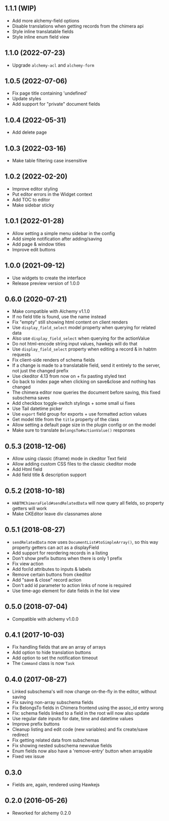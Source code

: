 ## 1.1.1 (WIP)

* Add more alchemy-field options
* Disable translations when getting records from the chimera api
* Style inline translatable fields
* Style inline enum field view

## 1.1.0 (2022-07-23)

* Upgrade `alchemy-acl` and `alchemy-form`

## 1.0.5 (2022-07-06)

* Fix page title containing 'undefined'
* Update styles
* Add support for "private" document fields

## 1.0.4 (2022-05-31)

* Add delete page

## 1.0.3 (2022-03-16)

* Make table filtering case insensitive

## 1.0.2 (2022-02-20)

* Improve editor styling
* Put editor errors in the Widget context
* Add TOC to editor
* Make sidebar sticky

## 1.0.1 (2022-01-28)

* Allow setting a simple menu sidebar in the config
* Add simple notification after adding/saving
* Add page & window titles
* Improve edit buttons

## 1.0.0 (2021-09-12)

* Use widgets to create the interface
* Release preview version of 1.0.0

## 0.6.0 (2020-07-21)

* Make compatible with Alchemy v1.1.0
* If no field title is found, use the name instead
* Fix "empty" still showing html content on client renders
* Use `display_field_select` model property when querying for related data
* Also use `display_field_select` when querying for the actionValue
* Do not html-encode string input values, hawkejs will do that
* Use `display_field_select` property when editing a record & in habtm requests
* Fix client-side renders of schema fields
* If a change is made to a translatable field, send it entirely to the server, not just the changed prefix
* Use ckeditor 4.13 from now on + fix pasting styled text
* Go back to index page when clicking on save&close and nothing has changed
* The chimera editor now queries the document before saving, this fixed subschema saves
* Add checkbox toggle-switch stylings + some small ui fixes
* Use Tail datetime picker
* Use `export` field group for exports + use formatted action values
* Get model title from the `title` property of the class
* Allow setting a default page size in the plugin config or on the model
* Make sure to translate `BelongsTo#actionValue()` responses

## 0.5.3 (2018-12-06)

* Allow using classic (iframe) mode in ckeditor Text field
* Allow adding custom CSS files to the classic ckeditor mode
* Add Html field
* Add field title & description support

## 0.5.2 (2018-10-18)

* `HABTMChimeraField#sendRelatedData` will now query all fields, so property getters will work
* Make CKEditor leave div classnames alone

## 0.5.1 (2018-08-27)

* `sendRelatedData` now uses `DocumentList#toSimpleArray()`, so this way property getters can act as a displayField
* Add support for reordering records in a listing
* Don't show prefix buttons when there is only 1 prefix
* Fix view action
* Add for/id attributes to inputs & labels
* Remove certain buttons from ckeditor
* Add "save & close" record action
* Don't add id parameter to action links of none is required
* Use time-ago element for date fields in the list view

## 0.5.0 (2018-07-04)

* Compatible with alchemy v1.0.0

## 0.4.1 (2017-10-03)

* Fix handling fields that are an array of arrays
* Add option to hide translation buttons
* Add option to set the notification timeout
* The `Command` class is now `Task`

## 0.4.0 (2017-08-27)

* Linked subschema's will now change on-the-fly in the editor, without saving
* Fix saving non-array subschema fields
* Fix BelongsTo fields in Chimera frontend using the assoc_id entry wrong
* Fix: schema fields linked to a field in the root will now also update
* Use regular date inputs for date, time and datetime values
* Improve prefix buttons
* Cleanup listing and edit code (new variables) and fix create/save redirect
* Fix getting related data from subschemas
* Fix showing nested subschema newvalue fields
* Enum fields now also have a 'remove-entry' button when arrayable
* Fixed vex issue

## 0.3.0

* Fields are, again, rendered using Hawkejs

## 0.2.0 (2016-05-26)

* Reworked for alchemy 0.2.0